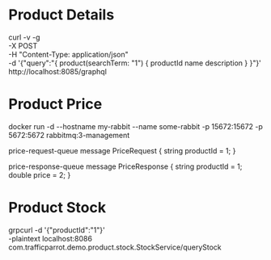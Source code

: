 # Product Details
curl -v -g \
  -X POST \
  -H "Content-Type: application/json" \
  -d '{"query":"{ product(searchTerm: \"1\") { productId name description } }"}' \
  http://localhost:8085/graphql

# Product Price
docker run -d --hostname my-rabbit --name some-rabbit -p 15672:15672 -p 5672:5672 rabbitmq:3-management

price-request-queue
message PriceRequest {
  string productId = 1;
}

price-response-queue
message PriceResponse {
  string productId = 1;
  double price = 2;
}

# Product Stock
grpcurl -d '{"productId":"1"}' \
  -plaintext localhost:8086 \
  com.trafficparrot.demo.product.stock.StockService/queryStock
